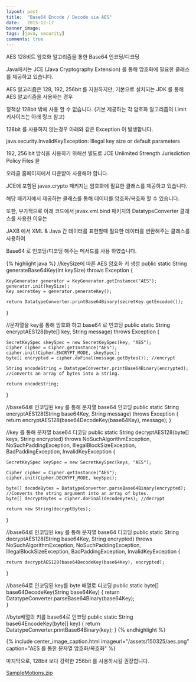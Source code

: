 ```yaml
---
layout: post
title:  "Base64 Encode / Decode via AES"
date:   2015-12-17
banner_image: 
tags: [java, security]
comments: true
---
```


AES 128비트 암호화 알고리즘을 통한 Base64 인코딩/디코딩

<!--more-->

Java에서는 JCE (Java Cryptography Extension) 를 통해 암호화에 필요한 클래스를 제공하고 있습니다.

AES 알고리즘은 128, 192, 256bit 를 지원하지만, 기본으로 설치되는 JDK 를 통해 AES 알고리즘을 사용하는 경우

정책상 128bit 밖에 사용 할 수 없습니다. 
(기본 제공하는 각 암호화 알고리즘의 Limit 키사이즈는 아래 링크 참고)

128bit 를 사용하지 않는경우 아래와 같은 Exception 이 발생합니다.

java.security.InvalidKeyException: Illegal key size or default parameters

192, 256 bit 방식을 사용하기 위해선 별도로 JCE Unlimited Strength Jurisdiction Policy Files 을

오라클 홈페이지에서 다운받아 사용해야 합니다.

JCE에 포함된 javax.crypto 패키지는 암호화에 필요한 클래스를 제공하고 있습니다.

해당 패키지에서 제공하는 클래스를 통해 데이터를 암호화/복호화 할 수 있습니다.

또한, 부가적으로 아래 코드에서 javax.xml.bind 패키지의 DatatypeConverter 클래스를 사용한 이유는

JAXB 에서 XML & Java 간 데이터를 표현할때 필요한 데이터를 변환해주는 클래스를 사용하여

Base64 로 인코딩/디코딩 해주는 메서드를 사용 하였습니다.

{% highlight java %}
//keySize에 따른 AES 암호화 키 생성
public static String generateBase64Key(int keySize) throws Exception {     
     
    KeyGenerator generator = KeyGenerator.getInstance("AES");
    generator.init(keySize);
    Key secretKey = generator.generateKey();
     
    return DatatypeConverter.printBase64Binary(secretKey.getEncoded());
}
 
//문자열을 key를 통해 암호화 하고 base64 로 인코딩
public static String encryptAES128(byte[] key, String message) throws Exception {
     
    SecretKeySpec skeySpec = new SecretKeySpec(key, "AES");
    Cipher cipher = Cipher.getInstance("AES");
    cipher.init(Cipher.ENCRYPT_MODE, skeySpec);
    byte[] encrypted = cipher.doFinal(message.getBytes()); //encrypt
     
    String encodeString = DatatypeConverter.printBase64Binary(encrypted); //Converts an array of bytes into a string.
 
    return encodeString;
}
 
//base64로 인코딩된 key 를 통해 문자열 base64 인코딩
public static String encryptAES128(String base64Key, String message) throws Exception {
    return encryptAES128(base64DecodeKey(base64Key), message);
}
 
//key 를 통해 문자열 base64 디코딩
public static String decryptAES128(byte[] keys, String encrypted)
        throws NoSuchAlgorithmException, NoSuchPaddingException,
        IllegalBlockSizeException, BadPaddingException, InvalidKeyException {
     
    SecretKeySpec keySpec = new SecretKeySpec(keys, "AES");
 
    Cipher cipher = Cipher.getInstance("AES");
    cipher.init(Cipher.DECRYPT_MODE, keySpec);
 
    byte[] decodeBytes = DatatypeConverter.parseBase64Binary(encrypted); //Converts the string argument into an array of bytes.
    byte[] decryptBytes = cipher.doFinal(decodeBytes); //decrypt
     
    return new String(decryptBytes);   
}
 
//base64로 인코딩된 key 를 통해 문자열 base64 디코딩
public static String decryptAES128(String base64Key, String encrypted)
        throws NoSuchAlgorithmException, NoSuchPaddingException,
        IllegalBlockSizeException, BadPaddingException, InvalidKeyException {
             
    return decryptAES128(base64DecodeKey(base64Key), encrypted);   
}
 
//base64로 인코딩된 key를 byte 배열로 디코딩
public static byte[] base64DecodeKey(String base64Key) {
    return DatatypeConverter.parseBase64Binary(base64Key);     
}
 
//byte배열의 키를 base64로 인코딩
public static String base64EncodeKey(byte[] key) {
    return DatatypeConverter.printBase64Binary(key);
}
{% endhighlight %}

{% include center_image_caption.html imageurl="/assets/150325/aes.png" caption="AES 를 통한 문자열 암호화/복호화" %}

마지막으로, 128bit 보다 강력한 256bit 를 사용하시길 권장합니다.

[SampleMotions.zip](/assets/150325/SecuritySample.zip) 